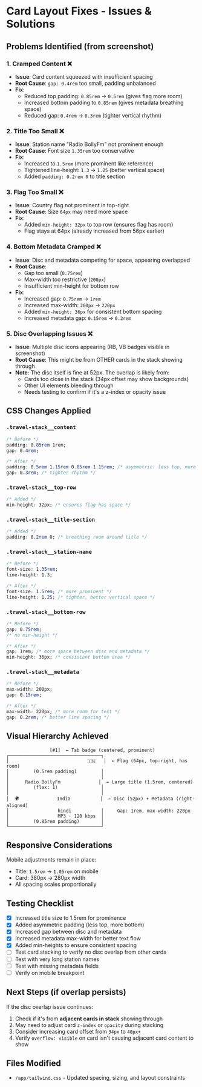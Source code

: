 # Card Layout Fixes - Issues & Solutions

## Problems Identified (from screenshot)

### 1. **Cramped Content** ❌
- **Issue**: Card content squeezed with insufficient spacing
- **Root Cause**: `gap: 0.4rem` too small, padding unbalanced
- **Fix**: 
  - Reduced top padding: `0.85rem` → `0.5rem` (gives flag more room)
  - Increased bottom padding to `0.85rem` (gives metadata breathing space)
  - Reduced gap: `0.4rem` → `0.3rem` (tighter vertical rhythm)

### 2. **Title Too Small** ❌
- **Issue**: Station name "Radio BollyFm" not prominent enough
- **Root Cause**: Font size `1.35rem` too conservative
- **Fix**: 
  - Increased to `1.5rem` (more prominent like reference)
  - Tightened line-height: `1.3` → `1.25` (better vertical space)
  - Added `padding: 0.2rem 0` to title section

### 3. **Flag Too Small** ❌
- **Issue**: Country flag not prominent in top-right
- **Root Cause**: Size `64px` may need more space
- **Fix**: 
  - Added `min-height: 32px` to top row (ensures flag has room)
  - Flag stays at 64px (already increased from 56px earlier)

### 4. **Bottom Metadata Cramped** ❌
- **Issue**: Disc and metadata competing for space, appearing overlapped
- **Root Cause**: 
  - Gap too small (`0.75rem`)
  - Max-width too restrictive (`200px`)
  - Insufficient min-height for bottom row
- **Fix**: 
  - Increased gap: `0.75rem` → `1rem`
  - Increased max-width: `200px` → `220px`
  - Added `min-height: 36px` for consistent bottom spacing
  - Increased metadata gap: `0.15rem` → `0.2rem`

### 5. **Disc Overlapping Issues** ❌
- **Issue**: Multiple disc icons appearing (RB, VB badges visible in screenshot)
- **Root Cause**: This might be from OTHER cards in the stack showing through
- **Note**: The disc itself is fine at 52px. The overlap is likely from:
  - Cards too close in the stack (34px offset may show backgrounds)
  - Other UI elements bleeding through
  - Needs testing to confirm if it's a z-index or opacity issue

## CSS Changes Applied

### `.travel-stack__content`
```css
/* Before */
padding: 0.85rem 1rem;
gap: 0.4rem;

/* After */
padding: 0.5rem 1.15rem 0.85rem 1.15rem; /* asymmetric: less top, more bottom */
gap: 0.3rem; /* tighter rhythm */
```

### `.travel-stack__top-row`
```css
/* Added */
min-height: 32px; /* ensures flag has space */
```

### `.travel-stack__title-section`
```css
/* Added */
padding: 0.2rem 0; /* breathing room around title */
```

### `.travel-stack__station-name`
```css
/* Before */
font-size: 1.35rem;
line-height: 1.3;

/* After */
font-size: 1.5rem; /* more prominent */
line-height: 1.25; /* tighter, better vertical space */
```

### `.travel-stack__bottom-row`
```css
/* Before */
gap: 0.75rem;
/* no min-height */

/* After */
gap: 1rem; /* more space between disc and metadata */
min-height: 36px; /* consistent bottom area */
```

### `.travel-stack__metadata`
```css
/* Before */
max-width: 200px;
gap: 0.15rem;

/* After */
max-width: 220px; /* more room for text */
gap: 0.2rem; /* better line spacing */
```

## Visual Hierarchy Achieved

```
                [#1]  ← Tab badge (centered, prominent)
┌──────────────────────────────────┐
│                             🇮🇳   │  ← Flag (64px, top-right, has room)
│         (0.5rem padding)         │
│                                  │
│      Radio BollyFm              │  ← Large title (1.5rem, centered)
│         (flex: 1)                │
│                                  │
│  🌍              India           │  ← Disc (52px) + Metadata (right-aligned)
│                  hindi           │     Gap: 1rem, max-width: 220px
│                  MP3 · 128 kbps  │
│         (0.85rem padding)        │
└──────────────────────────────────┘
```

## Responsive Considerations

Mobile adjustments remain in place:
- Title: `1.5rem` → `1.05rem` on mobile
- Card: 380px → 280px width
- All spacing scales proportionally

## Testing Checklist

- [x] Increased title size to 1.5rem for prominence
- [x] Added asymmetric padding (less top, more bottom)
- [x] Increased gap between disc and metadata
- [x] Increased metadata max-width for better text flow
- [x] Added min-heights to ensure consistent spacing
- [ ] Test card stacking to verify no disc overlap from other cards
- [ ] Test with very long station names
- [ ] Test with missing metadata fields
- [ ] Verify on mobile breakpoint

## Next Steps (if overlap persists)

If the disc overlap issue continues:
1. Check if it's from **adjacent cards in stack** showing through
2. May need to adjust card `z-index` or `opacity` during stacking
3. Consider increasing card offset from `34px` to `40px+`
4. Verify `overflow: visible` on card isn't causing adjacent card content to show

## Files Modified

- `/app/tailwind.css` - Updated spacing, sizing, and layout constraints
